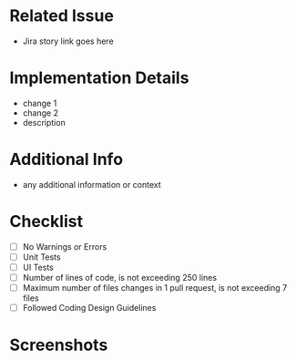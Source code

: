 # Related Issue
- Jira story link goes here

# Implementation Details
- change 1
- change 2
- description

# Additional Info
- any additional information or context

# Checklist
- [ ] No Warnings or Errors
- [ ] Unit Tests
- [ ] UI Tests
- [ ] Number of lines of code, is not exceeding 250 lines
- [ ] Maximum number of files changes in 1 pull request, is not exceeding 7 files
- [ ] Followed Coding Design Guidelines

# Screenshots
